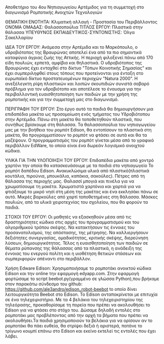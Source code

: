 Αποθετήριο του 4ου Νηπιαγωγείου Αρτέμιδος για τη συμμετοχή στο διαγωνισμό Ρομποτικής Ανοιχτών Τεχνολογιών

ΘΕΜΑΤΙΚΗ ΕΝΟΤΗΤΑ: Κλιματική αλλαγή - Προστασία του Περιβάλλοντος
ΟΝΟΜΑ ΟΜΑΔΑΣ: Θαλασσοπούλια
ΤΙΤΛΟΣ ΕΡΓΟΥ: Πλαστικά στην θάλασσα
ΥΠΕΥΘΥΝΟΣ ΕΚΠΑΙΔΕΥΤΙΚΟΣ-ΣΥΝΤΟΝΙΣΤΗΣ: Όλγα Σακελλαρίου

ΙΔΕΑ ΤΟΥ ΕΡΓΟΥ:
Ανάμεσα στην Αρτέμιδα και το Μαρκόπουλο, ο υδροβιότοπος της Βραυρώνας αποτελεί ένα από τα πιο σημαντικά καταφύγια άγριας ζωής της Αττικής. Η περιοχή φιλοξενεί πάνω από 170 είδη πουλιών, ερπετά, αμφίβια και θηλαστικά. Ο υδροβιότοπος της Βραυρώνας έχει ενταχθεί στο δίκτυο "Τόπων Κοινοτικής Σημασίας" και έχει συμπεριληφθεί στους τόπους που προτείνονται για ένταξη στο ευρωπαϊκό δίκτυο προστατευομένων περιοχών "Natura 2000". Η ανεξέλεγκτη ρίψη πλαστικών και λοιπών σκουπιδιών συνιστά σοβαρό πρόβλημα για τον υδροβιότοπο και αποτέλεσε το έναυσμα για την περιβαλλοντική ευαισθητοποίηση των παιδιών με την χρήση της ρομποτικής και για την συμμετοχή μας στο διαγωνισμό. 

ΠΕΡΙΓΡΑΦΗ ΤΟΥ ΕΡΓΟΥ:
Στο έργο αυτό τα παιδιά θα δημιουργήσουν μια επιδαπέδια μακέτα ως προσομοίωση ενός τμήματος του Υδροβιότοπου στην Αρτέμιδα. Πάνω στη μακέτα θα τοποθετηθούν πλαστικά, που συνήθως βρίσκουμε στη θάλασσα. Τα θαλασσοπούλια του νηπιαγωγείου μας με την βοήθεια του ρομπότ Edison, θα  εντοπίσουν τα πλαστικά στη μακέτα, θα προγραμματίσουν το ρομπότ να φτάσει σε αυτά και θα τα μαζέψουν. Ο προγραμματισμός του ρομπότ γίνεται  μέσα από το γραφικό περιβάλλον EdWare, το οποίο είναι ένα δωρεάν λογισμικό ανοιχτού κώδικα.

ΥΛΙΚΑ ΓΙΑ ΤΗΝ ΥΛΟΠΟΙΗΣΗ ΤΟΥ ΕΡΓΟΥ:
Επιδαπέδια μακέτα από χοντρό χαρτόνι την οποία θα κατασκευάσουμε με τα παιδιά στο νηπιαγωγείο
Το ρομπότ δαπέδου Edison.
Ανακυκλώσιμα υλικά από πλαστικό(πλαστικά κουτάλια, πιρούνια, μπουκάλια, καπάκια, σακούλες).
Πέτρες από τη θάλασσα της περιοχής μας.
Θαλασσί μπογιά και πινέλα για να χρωματίσουμε τη μακέτα.
Χρωματιστά χαρτόνια και χαρτιά για να φτιάξουμε το μικρό νησί στη μέση της μακέτας και ένα εκκλησάκι πάνω σε αυτό.
Μικρές βαρκούλες από χαρτί τοποθετημένες στη θάλασσα.
Μάσκες πουλιών, από τα υλικά χειροτεχνίας του σχολείου, που θα φορούν τα παιδιά.

ΣΤΟΧΟΙ ΤΟΥ ΕΡΓΟΥ:
Οι μαθητές να εξασκηθούν μέσα από τις δραστηριότητες κώδικα στις αρχές του προγραμματισμού και του αλγοριθμικού τρόπου σκέψης. 
Να κατακτήσουν τις έννοιες του προσανατολισμού, της απόστασης, της μέτρησης.
Να καλλιεργήσουν δεξιότητες συνεργασίας, ομαδικότητας, κριτικής σκέψης, διερεύνηση λύσεων, δημιουργικότητας.
Τέλος η ευαισθητοποίηση των παιδιών σε θέματα ρύπανσης της θάλασσας από τα πλαστικά, η ανάδειξη της έννοιας του ενεργού πολίτη και η υιοθέτηση θετικών στάσεων και συμπεριφορών απέναντι στο περιβάλλον.

Χρήση Edware Edison:
Χρησιμοποιήσαμε το ρομποτάκι ανοικτού κώδικα Edison και την online την εφαρμογή edyapp.com. Στην εφαρμογή φορτώσαμε το script beebot.py(γραμμένο σε γλώσσα Python),που βρήκαμε στον παρακάτω σύνδεσμο του github: https://github.com/ale3andro/edison_robot-beebot to οποίο δίνει λειτουργικότητα Beebot στο Edison. Το Edison ανταποκρίνεται με επιτυχία σε ένα τηλεχειριστήριο. Με τα 4 βελάκια του τηλεχειριστηρίου της τηλεόρασης, προκαθορίσαμε τη πορεία που πρέπει να ακολουθήσει το Edison για να φτάσει στο στόχο του. Δώσαμε δηλαδή εντολές στο ρομποτάκι μας προβλέποντας από την αρχή τα βήματα που πρέπει να ακολουθήσει.Τα παιδιά χρησιμοποιούν τα βελάκια για να ορίσουν αν το ρομποτάκι θα πάει ευθεία, θα στρίψει δεξιά ή αριστερά, πατάνε το τρίγωνο κουμπί επάνω στο Edison και εκείνο εκτελεί τις εντολές που έχει λάβει.


